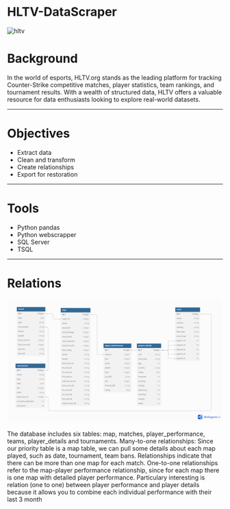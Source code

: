 # HLTV-DataScraper

<img width="440" alt="hltv" src="https://cdn6.aptoide.com/imgs/f/f/b/ffbb0937633876c17930953996490956_fgraphic.png">

# Background 
In the world of esports, HLTV.org stands as the leading platform for tracking Counter-Strike competitive matches, player statistics, team rankings, and tournament results. With a wealth of structured data, HLTV offers a valuable resource for data enthusiasts looking to explore real-world datasets.

***

# Objectives
* Extract data
* Clean and transform
* Create relationships
* Export for restoration

***

# Tools
* Python pandas
* Python webscrapper
* SQL Server
* TSQL

***

# Relations

<img width="700" alt="relations" src="relations_2nd.png">

  The database includes six tables: map, matches, player_performance, teams, player_details and tournaments. Many-to-one relationships: Since our priority table is a map table, we can pull some details about each map played, such as date, tournament, team bans. Relationships indicate that there can be more than one map for each match. One-to-one relationships refer to the map-player performance relationship, since for each map there is one map with detailed player performance.
  Particulary interesting is relation (one to one) between player performance and player details because it allows you to combine each individual performance with their last 3 month

